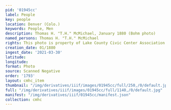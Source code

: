 ```yaml
---
pid: '01945cc'
label: People
key: people
location: Denver (Colo.)
keywords: People, Men
description: Thomas H. "T.H." McMichael, January 1880 (Bohm photo)
named_persons: Thomas H. "T.H." McMichael
rights: This photo is property of Lake County Civic Center Association.
creation_date: 01/1880
ingest_date: '2021-03-30'
latitude: 
longitude: 
format: Photo
source: Scanned Negative
order: '1793'
layout: cmhc_item
thumbnail: "/img/derivatives/iiif/images/01945cc/full/250,/0/default.jpg"
full: "/img/derivatives/iiif/images/01945cc/full/1140,/0/default.jpg"
manifest: "/img/derivatives/iiif/01945cc/manifest.json"
collection: cmhc
---
```


